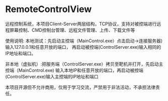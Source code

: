 # RemoteControlView
远程控制系统，本项目Client-Server两层结构，TCP协议，支持对被控端进行远程屏幕控制、CMD控制台管理、远程文件管理、上传、下载文件等

使用说明:
  本地测试：先启动主控端（MainControl.exe）点击启动->连接服务器)输入127.0.0.1和任意开放的端口，
  再启动被控端(ControlServer.exe)输入相同的IP地址和端口。

  非本地（虚拟机）:把服务端（ControlServer.exe）拷贝至靶机并打开，先启动主控端（MainControl.exe)
  输入本地IP和任意开放的端口，再启动被控端(ControlServer.exe)输入主控端的IP地址和端口

本项目开源但不允许商用，仅用于学习交流，严禁用于非法活动，不承担法律责任。
